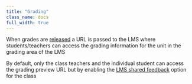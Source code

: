 ```yaml
---
title: "Grading"
class_name: docs
full_width: true
---
```

When grades are [released](/docs/classes/monitor/grading/) a URL is passed to the LMS where students/teachers can access the grading information for the unit in the grading area of the LMS

By default, only the class teachers and the individual student can access the grading preview URL but by enabling the [LMS shared feedback](/docs/classes/classmanagement/lmsfeedback) option for the class




